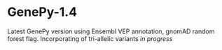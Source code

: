 # GenePy-1.4
Latest GenePy version using Ensembl VEP annotation, gnomAD random forest flag. Incorporating of tri-allelic variants *in progress*
